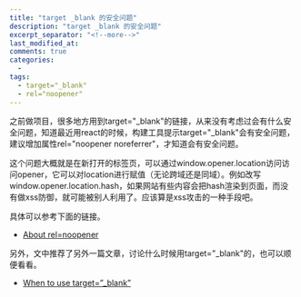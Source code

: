 ```yaml
---
title: "target _blank 的安全问题"
description: "target _blank 的安全问题"
excerpt_separator: "<!--more-->"
last_modified_at: 
comments: true
categories:
  -
tags:
  - target="_blank"
  - rel="noopener"
---
```


之前做项目，很多地方用到target="_blank"的链接，从来没有考虑过会有什么安全问题，知道最近用react的时候，构建工具提示target="_blank"会有安全问题，建议增加属性rel="noopener noreferrer"，才知道会有安全问题。

这个问题大概就是在新打开的标签页，可以通过window.opener.location访问访问opener，它可以对location进行赋值（无论跨域还是同域）。例如改写window.opener.location.hash，如果网站有些内容会把hash渲染到页面，而没有做xss防御，就可能被别人利用了。应该算是xss攻击的一种手段吧。

具体可以参考下面的链接。

* <site><a target="_blank" href="https://mathiasbynens.github.io/rel-noopener/">About rel=noopener</a></site>

另外，文中推荐了另外一篇文章，讨论什么时候用target="_blank"的，也可以顺便看看。

* <site><a target="_blank" href="https://css-tricks.com/use-target_blank/">When to use target=”_blank”</a></site>
